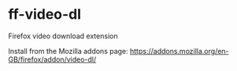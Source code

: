 # ff-video-dl
Firefox video download extension

Install from the Mozilla addons page: 
https://addons.mozilla.org/en-GB/firefox/addon/video-dl/

